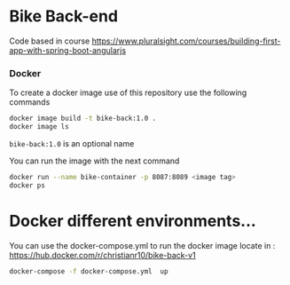 # Bike Back-end

Code based in course https://www.pluralsight.com/courses/building-first-app-with-spring-boot-angularjs

### Docker
To create a docker image use of this repository use the following commands
```sh
docker image build -t bike-back:1.0 .
docker image ls
```
``bike-back:1.0`` is an optional name

You can run the image with the next command

```sh
docker run --name bike-container -p 8087:8089 <image tag>
docker ps
```
# Docker different environments...

You can use the docker-compose.yml to run the docker image locate in : https://hub.docker.com/r/christianr10/bike-back-v1

```sh
docker-compose -f docker-compose.yml  up
```

